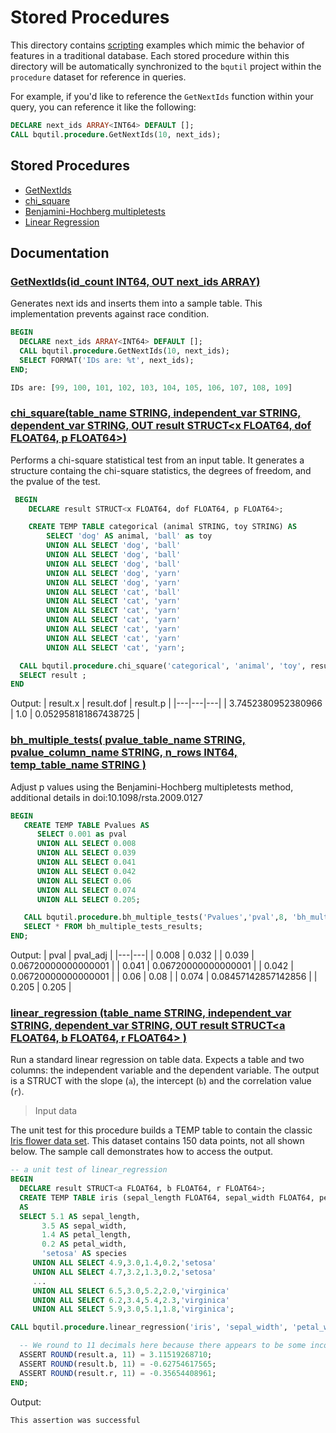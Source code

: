 # Stored Procedures

This directory contains [scripting](https://cloud.google.com/bigquery/docs/reference/standard-sql/scripting)
examples which mimic the behavior of features in a traditional database. Each stored procedure within this
directory will be automatically synchronized to the `bqutil` project within the
`procedure` dataset for reference in queries.

For example, if you'd like to reference the `GetNextIds` function within your query,
you can reference it like the following:
```sql
DECLARE next_ids ARRAY<INT64> DEFAULT [];
CALL bqutil.procedure.GetNextIds(10, next_ids);
```

## Stored Procedures

* [GetNextIds](#GetNextIds)
* [chi_square](#chi_square)
* [Benjamini-Hochberg multipletests](#bh_multiple_tests)
* [Linear Regression](#linear_regression)

## Documentation

### [GetNextIds(id_count INT64, OUT next_ids ARRAY<INT64>)](get_next_id.sql)
Generates next ids and inserts them into a sample table. This implementation prevents against race condition.
```sql
BEGIN
  DECLARE next_ids ARRAY<INT64> DEFAULT [];
  CALL bqutil.procedure.GetNextIds(10, next_ids);
  SELECT FORMAT('IDs are: %t', next_ids);
END;

IDs are: [99, 100, 101, 102, 103, 104, 105, 106, 107, 108, 109]
```

### [chi_square(table_name STRING, independent_var STRING, dependent_var STRING, OUT result STRUCT<x FLOAT64, dof FLOAT64, p FLOAT64>)](chi_square.sql)
Performs a chi-square statistical test from an input table. It generates a structure containg the chi-square statistics, the degrees of freedom, and the pvalue of the test.
```sql
 BEGIN
    DECLARE result STRUCT<x FLOAT64, dof FLOAT64, p FLOAT64>;

    CREATE TEMP TABLE categorical (animal STRING, toy STRING) AS
        SELECT 'dog' AS animal, 'ball' as toy
        UNION ALL SELECT 'dog', 'ball'
        UNION ALL SELECT 'dog', 'ball'
        UNION ALL SELECT 'dog', 'ball'
        UNION ALL SELECT 'dog', 'yarn'
        UNION ALL SELECT 'dog', 'yarn'
        UNION ALL SELECT 'cat', 'ball'
        UNION ALL SELECT 'cat', 'yarn'
        UNION ALL SELECT 'cat', 'yarn'
        UNION ALL SELECT 'cat', 'yarn'
        UNION ALL SELECT 'cat', 'yarn'
        UNION ALL SELECT 'cat', 'yarn'
        UNION ALL SELECT 'cat', 'yarn';

  CALL bqutil.procedure.chi_square('categorical', 'animal', 'toy', result);
  SELECT result ;
END
```
Output:
| result.x  | result.dof | result.p |
|---|---|---|
| 3.7452380952380966 | 1.0  |  0.052958181867438725 |

### [bh_multiple_tests( pvalue_table_name STRING, pvalue_column_name STRING, n_rows INT64, temp_table_name STRING )](bh_multiple_tests.sql)
Adjust p values using the Benjamini-Hochberg multipletests method, additional details in doi:10.1098/rsta.2009.0127

```sql
BEGIN
   CREATE TEMP TABLE Pvalues AS
      SELECT 0.001 as pval
      UNION ALL SELECT 0.008
      UNION ALL SELECT 0.039
      UNION ALL SELECT 0.041
      UNION ALL SELECT 0.042
      UNION ALL SELECT 0.06
      UNION ALL SELECT 0.074
      UNION ALL SELECT 0.205;

   CALL bqutil.procedure.bh_multiple_tests('Pvalues','pval',8, 'bh_multiple_tests_results');
   SELECT * FROM bh_multiple_tests_results;
END;
```
Output:
| pval | pval_adj |
|---|---|
| 0.008 | 0.032 |
| 0.039 | 0.06720000000000001 |
| 0.041 | 0.06720000000000001 |
| 0.042 | 0.06720000000000001 |
| 0.06 | 0.08 |
| 0.074 | 0.08457142857142856 |
| 0.205 | 0.205 |
   
### [linear_regression (table_name STRING, independent_var STRING, dependent_var STRING, OUT result STRUCT<a FLOAT64, b FLOAT64, r FLOAT64> )](linear_regression.sql)
Run a standard linear regression on table data. Expects a table and two columns: the independent variable and the dependent variable. The output is a STRUCT with the slope (`a`), the intercept (`b`) and the correlation value (`r`).

> Input data

The unit test for this procedure builds a TEMP table to contain the classic [Iris flower data set](https://en.wikipedia.org/wiki/Iris_flower_data_set). This dataset contains 150 data points, not all shown below. The sample call demonstrates how to access the output.

```sql
-- a unit test of linear_regression
BEGIN
  DECLARE result STRUCT<a FLOAT64, b FLOAT64, r FLOAT64>;
  CREATE TEMP TABLE iris (sepal_length FLOAT64, sepal_width FLOAT64, petal_length FLOAT64, petal_width FLOAT64, species STRING)
  AS
  SELECT 5.1 AS sepal_length,
       3.5 AS sepal_width,
       1.4 AS petal_length,
       0.2 AS petal_width,
       'setosa' AS species
     UNION ALL SELECT 4.9,3.0,1.4,0.2,'setosa'
     UNION ALL SELECT 4.7,3.2,1.3,0.2,'setosa'
     ...
     UNION ALL SELECT 6.5,3.0,5.2,2.0,'virginica'
     UNION ALL SELECT 6.2,3.4,5.4,2.3,'virginica'
     UNION ALL SELECT 5.9,3.0,5.1,1.8,'virginica';
```

```sql
CALL bqutil.procedure.linear_regression('iris', 'sepal_width', 'petal_width', result);

  -- We round to 11 decimals here because there appears to be some inconsistency in the function, likely due to floating point errors and the order of aggregation
  ASSERT ROUND(result.a, 11) = 3.11519268710;
  ASSERT ROUND(result.b, 11) = -0.62754617565;
  ASSERT ROUND(result.r, 11) = -0.35654408961;
END;
```

Output:

`This assertion was successful`